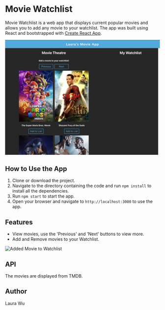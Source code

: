 # Movie Watchlist

Movie Watchlist is a web app that displays current popular movies and allows you to add any movie to your watchlist. The app was built using React and bootstrapped with [Create React App](https://github.com/facebook/create-react-app).

![Movie Watchlist Home](https://github.com/leemaiwu/Project-Movie-Watchlist/blob/main/readme_img/movie-watchlist-home.png?raw=true)

## How to Use the App

1. Clone or download the project.
2. Navigate to the directory containing the code and run `npm install` to install all the dependencies.
3. Run `npm start` to start the app.
4. Open your browser and navigate to `http://localhost:3000` to use the app.

## Features

- View movies, use the 'Previous' and 'Next' buttons to view more.
- Add and Remove movies to your Watchlist.

![Added Movie to Watchlist](https://github.com/leemaiwu/Project-Movie-Watchlist/blob/main/readme_img/movie-watchlist-added.png?raw=true)

## API

The movies are displayed from TMDB.

## Author

Laura Wu
